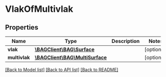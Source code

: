 # VlakOfMultivlak

## Properties
Name | Type | Description | Notes
------------ | ------------- | ------------- | -------------
**vlak** | [**\BAGClient\BAG\Surface**](Surface.md) |  | [optional] 
**multivlak** | [**\BAGClient\BAG\MultiSurface**](MultiSurface.md) |  | [optional] 

[[Back to Model list]](../../README.md#documentation-for-models) [[Back to API list]](../../README.md#documentation-for-api-endpoints) [[Back to README]](../../README.md)

